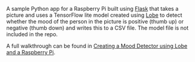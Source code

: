 A sample Python app for a Raspberry Pi built using [Flask](https://flask.palletsprojects.com/en/2.0.x/) that takes a picture and uses a TensorFlow lite model created using [Lobe](https://www.lobe.ai/) to detect whether the mood of the person in the picture is positive (thumb up) or negative (thumb down) and writes this to a CSV file. The model file is not included in the repo.

A full walkthrough can be found in [Creating a Mood Detector using Lobe and a Raspberry Pi](https://brendg.co.uk/2021/07/26/creating-a-mood-detector-using-lobe-and-a-raspberry-pi/).
